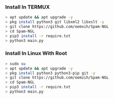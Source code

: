 ### Install In TERMUX

```bash
> apt update && apt upgrade -y
> pkg install python3 git libxml2 libxslt -y
> git clone https://github.com/oemxih/Spam-NGL
> cd Spam-NGL
> pip3 install -r require.txt
> python3 main.py
```

### Install In Linux With Root

```bash
> sudo su
> apt update && apt upgrade -y
> pkg install python3 python3-pip git -y
> git clone https://github.com/oemzih/Spam-NGL
> cd Spam-NGL
> pip3 install -r require.txt
> python3 main.py
```
